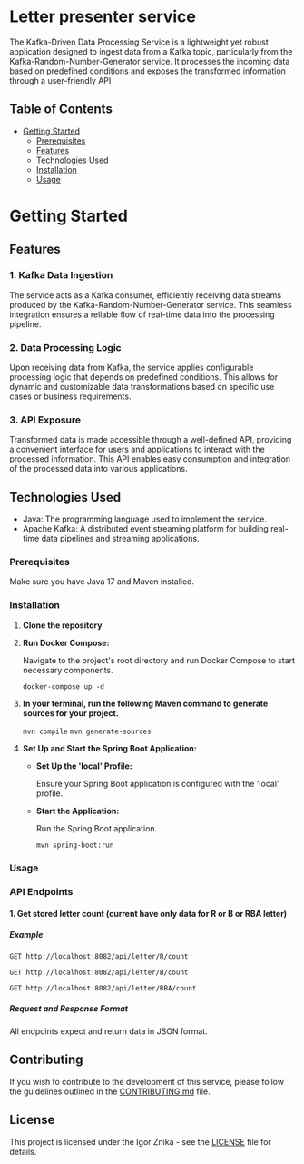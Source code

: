 #  Letter presenter service

The Kafka-Driven Data Processing Service is a lightweight yet robust application designed to ingest data from a Kafka topic, particularly from the Kafka-Random-Number-Generator service. It processes the incoming data based on predefined conditions and exposes the transformed information through a user-friendly API

## Table of Contents

- [Getting Started](#getting-started)
    - [Prerequisites](#prerequisites)
    - [Features](#features)
    - [Technologies Used](#technologies-used)
    - [Installation](#installation)
    - [Usage](#usage)

# Getting Started

## Features

### 1. Kafka Data Ingestion

The service acts as a Kafka consumer, efficiently receiving data streams produced by the Kafka-Random-Number-Generator service. This seamless integration ensures a reliable flow of real-time data into the processing pipeline.

### 2. Data Processing Logic

Upon receiving data from Kafka, the service applies configurable processing logic that depends on predefined conditions. This allows for dynamic and customizable data transformations based on specific use cases or business requirements.

### 3. API Exposure

Transformed data is made accessible through a well-defined API, providing a convenient interface for users and applications to interact with the processed information. This API enables easy consumption and integration of the processed data into various applications.

## Technologies Used

- Java: The programming language used to implement the service.
- Apache Kafka: A distributed event streaming platform for building real-time data pipelines and streaming applications.


### Prerequisites
Make sure you have Java 17 and Maven installed.

### Installation
1. **Clone the repository**
2. **Run Docker Compose:**

   Navigate to the project's root directory and run Docker Compose to start necessary components.

   ```docker-compose up -d```
3. **In your terminal, run the following Maven command to generate sources for your project.**
   
   ```mvn compile```
   ```mvn generate-sources```
4. **Set Up and Start the Spring Boot Application:**
   - **Set Up the 'local' Profile:**
   
     Ensure your Spring Boot application is configured with the 'local' profile.
   - **Start the Application:**
   
     Run the Spring Boot application.

     ```mvn spring-boot:run```

### Usage

### API Endpoints

#### 1. Get stored letter count (current have only data for R or B or RBA letter)
##### Example
``` GET http://localhost:8082/api/letter/R/count ```

``` GET http://localhost:8082/api/letter/B/count ```

``` GET http://localhost:8082/api/letter/RBA/count ```

##### Request and Response Format
All endpoints expect and return data in JSON format.

## Contributing

If you wish to contribute to the development of this service, please follow the guidelines outlined in the [CONTRIBUTING.md](CONTRIBUTING.md) file.

## License

This project is licensed under the Igor Znika - see the [LICENSE](LICENSE) file for details.

